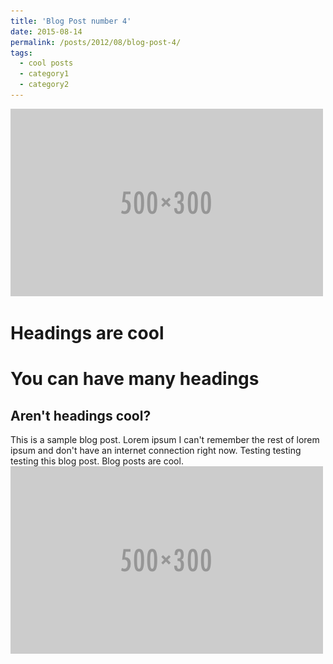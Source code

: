 ```yaml
---
title: 'Blog Post number 4'
date: 2015-08-14
permalink: /posts/2012/08/blog-post-4/
tags:
  - cool posts
  - category1
  - category2
---
```

<img src='/images/500x300.png'>


Headings are cool
======

You can have many headings
======

Aren't headings cool?
------
This is a sample blog post. Lorem ipsum I can't remember the rest of lorem ipsum and don't have an internet connection right now. Testing testing testing this blog post. Blog posts are cool.
<img src='/images/500x300.png'>